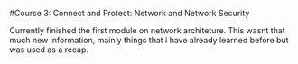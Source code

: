 #Course 3: Connect and Protect: Network and Network Security


Currently finished the first module on network architeture. This wasnt that much new information, mainly things that i have already learned before but was used as a recap.
